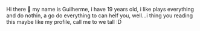  Hi there 👋 my name is Guilherme, i have 19 years old, i like plays everything and do nothin, a go do everything to can helf you, well...i thing you reading this maybe like my profile, call me to we tall :D

